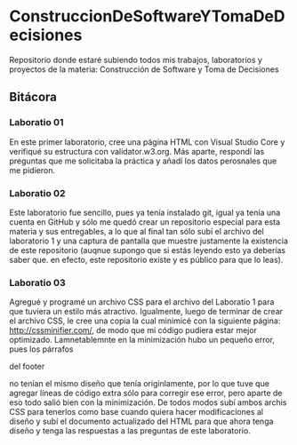 # ConstruccionDeSoftwareYTomaDeDecisiones
Repositorio donde estaré subiendo todos mis trabajos, laboratorios y proyectos de la materia: Construcción de Software y Toma de Decisiones

## Bitácora

### Laboratio 01
En este primer laboratorio, cree una página HTML con Visual Studio Core y verifiqué su estructura con validator.w3.org. Más aparte, respondí las preguntas que me solicitaba la práctica y añadí los datos perosnales que me pidieron.

### Laboratio 02
Este laboratorio fue sencillo, pues ya tenía instalado git, igual ya tenía una cuenta en GitHub y sólo me quedó crear un repositorio especial para esta materia y sus entregables, a lo que al final tan sólo subí el archivo del laboratorio 1 y una captura de pantalla que muestre justamente la existencia de este repositorio (auqnue supongo que si estás leyendo esto ya deberías saber que. en efecto, este repositorio existe y es público para que lo leas).

### Laboratio 03
Agregué y programé un archivo CSS para el archivo del Laboratio 1 para que tuviera un estilo más atractivo. Igualmente, luego de terminar de crear el archivo CSS, le cree una copia la cual minimicé con la siguiente página: http://cssminifier.com/, de modo que mi código pudiera estar mejor optimizado. Lamnetablemnte en la minimización hubo un pequeño error, pues los párrafos <p> del footer <footer> no tenían el mismo diseño que tenía originlamente, por lo que tuve que agregar líneas de código extra sólo para corregir ese error, pero aparte de eso todo salió bien con la minimización. De todos modos subí ambos archis CSS para tenerlos como base cuando quiera hacer modificaciones al diseño y subí el documento actualizado del HTML para que ahora tenga diseño y tenga las respuestas a las preguntas de este laboratorio.
